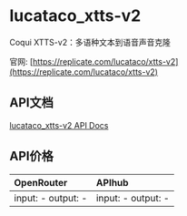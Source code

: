 # lucataco_xtts-v2

Coqui XTTS-v2：多语种文本到语音声音克隆

官网: [https://replicate.com/lucataco/xtts-v2](https://replicate.com/lucataco/xtts-v2)

## API文档

[lucataco_xtts-v2 API Docs](../apis/zh/lucataco_xtts-v2.md)

## API价格

| OpenRouter | APIhub |
|:---|:---|
| input: - output: - | input: - output: - |
